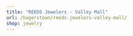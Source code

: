 ```yaml
---
title: "REEDS Jewelers - Valley Mall"
url: /hagerstown/reeds-jewelers-valley-mall/
shop: jewelry
---
```

